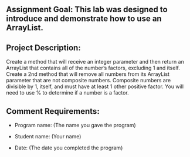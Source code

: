 ## Assignment  Goal: This lab was designed to introduce and demonstrate how to use an ArrayList. 

## Project Description:
Create a method that will receive an integer parameter and then return an ArrayList that contains all of the number’s factors, excluding 1 and itself.  Create a 2nd method that will remove all numbers from its ArrayList parameter that are not composite numbers.  Composite numbers are divisible by 1, itself, and must have at least 1 other positive factor.  You will need to use % to determine if a number is a factor.

## Comment Requirements:

 - Program name: (The name you gave the program)

 - Student name: (Your name)

 - Date: (The date you completed the program)
